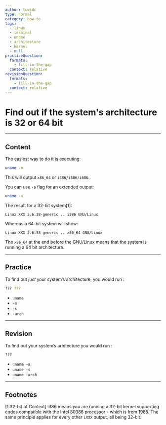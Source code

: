 ```yaml
---
author: tuwidc
type: normal
category: how-to
tags:
  - linux
  - terminal
  - uname
  - architecture
  - kernel
  - null
practiceQuestion:
  formats:
    - fill-in-the-gap
  context: relative
revisionQuestion:
  formats:
    - fill-in-the-gap
  context: relative
---
```


# Find out if the system's architecture is 32 or 64 bit


---

## Content

The easiest way to do it is executing:

```bash
uname -m
```

This will output `x86_64` or `i386/i586/i686`.

You can use `-a` flag for an extended output:

```bash
uname -a
```

The result for a 32-bit system[1]:

```plain-text
Linux XXX 2.6.38-generic .. i386 GNU/Linux
```

Whereas a 64-bit system will show:

```plain-text
Linux XXX 2.6.38 generic .. x86_64 GNU/Linux
```

The `x86_64` at the end before the GNU/Linux means that the system is running a 64 bit architecture.


---

## Practice

To find out *just* your system’s architecture, you would run :

```bash
??? ???
```

- `uname`
- `-m`
- `-s`
- `-arch`


---

## Revision

To find out your system’s arhitecture you would run :

```bash
???
```

- `uname -a`
- `uname -s`
- `uname -arch`


---

## Footnotes

[1:32-bit of Context]
i386 means you are running a 32-bit kernel supporting codes compatible with the Intel 80386 processor - which is from 1985. The same principle applies for every other `iXXX` output, all being 32-bit.
